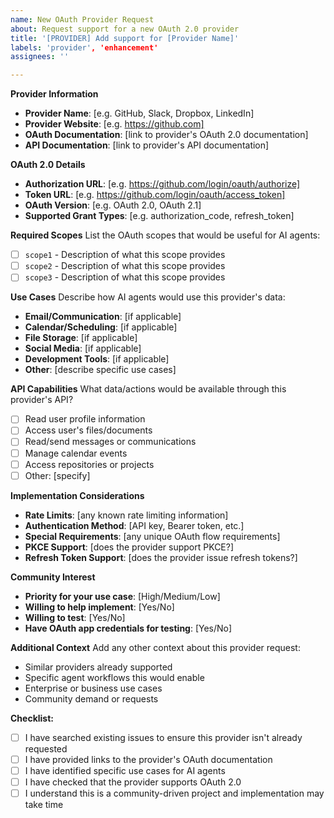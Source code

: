 ```yaml
---
name: New OAuth Provider Request
about: Request support for a new OAuth 2.0 provider
title: '[PROVIDER] Add support for [Provider Name]'
labels: 'provider', 'enhancement'
assignees: ''

---
```


**Provider Information**
- **Provider Name**: [e.g. GitHub, Slack, Dropbox, LinkedIn]
- **Provider Website**: [e.g. https://github.com]
- **OAuth Documentation**: [link to provider's OAuth 2.0 documentation]
- **API Documentation**: [link to provider's API documentation]

**OAuth 2.0 Details**
- **Authorization URL**: [e.g. https://github.com/login/oauth/authorize]
- **Token URL**: [e.g. https://github.com/login/oauth/access_token]
- **OAuth Version**: [e.g. OAuth 2.0, OAuth 2.1]
- **Supported Grant Types**: [e.g. authorization_code, refresh_token]

**Required Scopes**
List the OAuth scopes that would be useful for AI agents:
- [ ] `scope1` - Description of what this scope provides
- [ ] `scope2` - Description of what this scope provides
- [ ] `scope3` - Description of what this scope provides

**Use Cases**
Describe how AI agents would use this provider's data:
- **Email/Communication**: [if applicable]
- **Calendar/Scheduling**: [if applicable]
- **File Storage**: [if applicable]
- **Social Media**: [if applicable]
- **Development Tools**: [if applicable]
- **Other**: [describe specific use cases]

**API Capabilities**
What data/actions would be available through this provider's API?
- [ ] Read user profile information
- [ ] Access user's files/documents
- [ ] Read/send messages or communications
- [ ] Manage calendar events
- [ ] Access repositories or projects
- [ ] Other: [specify]

**Implementation Considerations**
- **Rate Limits**: [any known rate limiting information]
- **Authentication Method**: [API key, Bearer token, etc.]
- **Special Requirements**: [any unique OAuth flow requirements]
- **PKCE Support**: [does the provider support PKCE?]
- **Refresh Token Support**: [does the provider issue refresh tokens?]

**Community Interest**
- **Priority for your use case**: [High/Medium/Low]
- **Willing to help implement**: [Yes/No]
- **Willing to test**: [Yes/No]
- **Have OAuth app credentials for testing**: [Yes/No]

**Additional Context**
Add any other context about this provider request:
- Similar providers already supported
- Specific agent workflows this would enable
- Enterprise or business use cases
- Community demand or requests

**Checklist:**
- [ ] I have searched existing issues to ensure this provider isn't already requested
- [ ] I have provided links to the provider's OAuth documentation
- [ ] I have identified specific use cases for AI agents
- [ ] I have checked that the provider supports OAuth 2.0
- [ ] I understand this is a community-driven project and implementation may take time